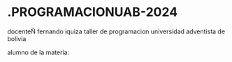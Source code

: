 # .PROGRAMACIONUAB-2024

docenteÑ fernando iquiza 
taller de programacion 
universidad adventista de bolivia 

alumno de la materia: 